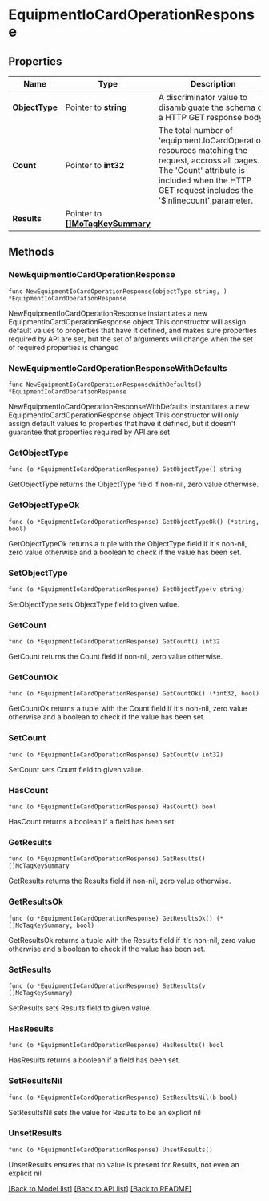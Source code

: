 # EquipmentIoCardOperationResponse

## Properties

Name | Type | Description | Notes
------------ | ------------- | ------------- | -------------
**ObjectType** | Pointer to **string** | A discriminator value to disambiguate the schema of a HTTP GET response body. | 
**Count** | Pointer to **int32** | The total number of &#39;equipment.IoCardOperation&#39; resources matching the request, accross all pages. The &#39;Count&#39; attribute is included when the HTTP GET request includes the &#39;$inlinecount&#39; parameter. | [optional] 
**Results** | Pointer to [**[]MoTagKeySummary**](MoTagKeySummary.md) |  | [optional] 

## Methods

### NewEquipmentIoCardOperationResponse

`func NewEquipmentIoCardOperationResponse(objectType string, ) *EquipmentIoCardOperationResponse`

NewEquipmentIoCardOperationResponse instantiates a new EquipmentIoCardOperationResponse object
This constructor will assign default values to properties that have it defined,
and makes sure properties required by API are set, but the set of arguments
will change when the set of required properties is changed

### NewEquipmentIoCardOperationResponseWithDefaults

`func NewEquipmentIoCardOperationResponseWithDefaults() *EquipmentIoCardOperationResponse`

NewEquipmentIoCardOperationResponseWithDefaults instantiates a new EquipmentIoCardOperationResponse object
This constructor will only assign default values to properties that have it defined,
but it doesn't guarantee that properties required by API are set

### GetObjectType

`func (o *EquipmentIoCardOperationResponse) GetObjectType() string`

GetObjectType returns the ObjectType field if non-nil, zero value otherwise.

### GetObjectTypeOk

`func (o *EquipmentIoCardOperationResponse) GetObjectTypeOk() (*string, bool)`

GetObjectTypeOk returns a tuple with the ObjectType field if it's non-nil, zero value otherwise
and a boolean to check if the value has been set.

### SetObjectType

`func (o *EquipmentIoCardOperationResponse) SetObjectType(v string)`

SetObjectType sets ObjectType field to given value.


### GetCount

`func (o *EquipmentIoCardOperationResponse) GetCount() int32`

GetCount returns the Count field if non-nil, zero value otherwise.

### GetCountOk

`func (o *EquipmentIoCardOperationResponse) GetCountOk() (*int32, bool)`

GetCountOk returns a tuple with the Count field if it's non-nil, zero value otherwise
and a boolean to check if the value has been set.

### SetCount

`func (o *EquipmentIoCardOperationResponse) SetCount(v int32)`

SetCount sets Count field to given value.

### HasCount

`func (o *EquipmentIoCardOperationResponse) HasCount() bool`

HasCount returns a boolean if a field has been set.

### GetResults

`func (o *EquipmentIoCardOperationResponse) GetResults() []MoTagKeySummary`

GetResults returns the Results field if non-nil, zero value otherwise.

### GetResultsOk

`func (o *EquipmentIoCardOperationResponse) GetResultsOk() (*[]MoTagKeySummary, bool)`

GetResultsOk returns a tuple with the Results field if it's non-nil, zero value otherwise
and a boolean to check if the value has been set.

### SetResults

`func (o *EquipmentIoCardOperationResponse) SetResults(v []MoTagKeySummary)`

SetResults sets Results field to given value.

### HasResults

`func (o *EquipmentIoCardOperationResponse) HasResults() bool`

HasResults returns a boolean if a field has been set.

### SetResultsNil

`func (o *EquipmentIoCardOperationResponse) SetResultsNil(b bool)`

 SetResultsNil sets the value for Results to be an explicit nil

### UnsetResults
`func (o *EquipmentIoCardOperationResponse) UnsetResults()`

UnsetResults ensures that no value is present for Results, not even an explicit nil

[[Back to Model list]](../README.md#documentation-for-models) [[Back to API list]](../README.md#documentation-for-api-endpoints) [[Back to README]](../README.md)


